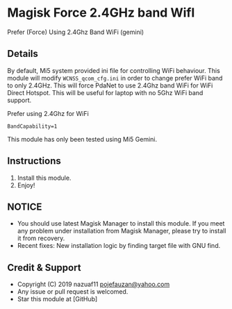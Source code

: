 # Magisk Force 2.4GHz band WifI

Prefer (Force) Using 2.4Ghz Band WiFi (gemini)


## Details

By default, Mi5 system provided ini file for controlling WiFi behaviour.  This module will modify `WCNSS_qcom_cfg.ini` in order to change prefer WiFi band to only 2.4GHz. This will force PdaNet to use 2.4Ghz band WiFi for WiFi Direct Hotspot. This will be useful for laptop with no 5Ghz WiFi band support.


Prefer using 2.4Ghz for WiFi
```
BandCapability=1
```
This module has only been tested using Mi5 Gemini. 



## Instructions
1. Install this module.
2. Enjoy!

## NOTICE

* You should use latest Magisk Manager to install this module. If you meet any problem under installation from Magisk Manager, please try to install it from recovery.
* Recent fixes:
New installation logic by finding target file with GNU find.

## Credit & Support

* Copyright (C) 2019 nazuaf11 <pojefauzan@yahoo.com>
* Any issue or pull request is welcomed.
* Star this module at [GitHub]
